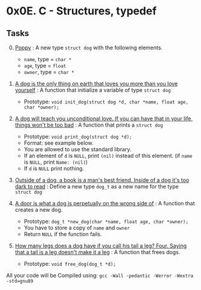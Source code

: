 # 0x0E. C - Structures, typedef

## Tasks

0. [Poppy](./dog.h) : A new type `struct dog` with the following elements.
	- `name`, type = `char *`
	- `age`, type = `float`
	- `owner`, type = `char *`

1. [A dog is the only thing on earth that loves you more than you love yourself](./1-init_dog.c) : A function that initialize a variable of type `struct dog`
	- Prototype: `void init_dog(struct dog *d, char *name, float age, char *owner);`

2. [A dog will teach you unconditional love. If you can have that in your life, things won't be too bad](./2-print_dog.c) : A function that prints a `struct dog`
	- Prototype: `void print_dog(struct dog *d);`
	- Format: see example below.
	- You are allowed to use the standard library.
	- If an element of `d` is `NULL`, print `(nil)` instead of this element. (if `name` is `NULL`, print `Name: (nil)`)
	- If `d` is `NULL` print nothing.

3. [Outside of a dog, a book is a man's best friend. Inside of a dog it's too dark to read](./dog.h) : Define a new type `dog_t` as a new name for the type `struct dog`

4. [A door is what a dog is perpetually on the wrong side of](./4-new_dog.c) : A function that creates a new dog.
	- Prototype: `dog_t *new_dog(char *name, float age, char *owner);`
	- You have to store a copy of `name` and `owner`
	- Return `NULL` if the function fails.

5. [How many legs does a dog have if you call his tail a leg? Four. Saying that a tail is a leg doesn't make it a leg](./5-free_dog.c) : A function that frees dogs.
	- Prototype: `void free_dog(dog_t *d);`

All your code will be Compiled using: `gcc -Wall -pedantic -Werror -Wextra -std=gnu89`

